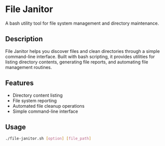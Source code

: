 # File Janitor

A bash utility tool for file system management and directory maintenance.

## Description
File Janitor helps you discover files and clean directories through a simple command-line interface. Built with bash scripting, it provides utilities for listing directory contents, generating file reports, and automating file management routines.

## Features
- Directory content listing
- File system reporting
- Automated file cleanup operations
- Simple command-line interface

## Usage
```bash
./file-janitor.sh [option] [file_path]
